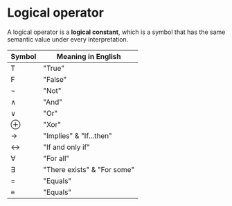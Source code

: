 # Logical operator
A logical operator is a **logical constant**, which is a symbol that has the same semantic value under every interpretation. 

| Symbol | Meaning in English          |
| ------ | --------------------------- |
| T      | "True"                      |
| F      | "False"                     |
| ¬      | "Not"                       |
| ∧      | "And"                       |
| ∨      | "Or"                        |
| ⊕      | "Xor"                       | 
| →      | "Implies" & "If...then"     |
| ↔      | "If and only if"            |
| ∀      | "For all"                   |
| ∃      | "There exists" & "For some" |
| =      | "Equals"                    |
| ≡      | "Equals"                    |
